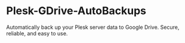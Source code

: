 # Plesk-GDrive-AutoBackups
Automatically back up your Plesk server data to Google Drive. Secure, reliable, and easy to use.
